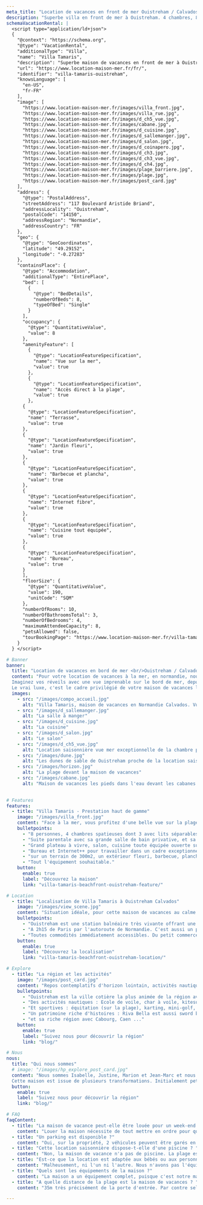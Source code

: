 ```yaml
---
meta_title: "Location de vacances en front de mer Ouistreham / Calvados | 8pers"
description: "Superbe villa en front de mer à Ouistreham. 4 chambres, 8 personnes. à 2h de Paris. Pour votre location en famille ou escapade d'un wk."
schemaVacationRental: |
  <script type="application/ld+json"> 
  {
    "@context": "https://schema.org",
    "@type": "VacationRental",
    "additionalType": "Villa",
    "name": "Villa Tamaris",
    "description": "Superbe maison de vacances en front de mer à Ouistreham, offrant une belle vue sur la mer et un accès direct à la plage de Riva Bella. Pour 8 personnes, 4 chambres, offrant tout le confort et l'équipement d'une véritable maison d'habitation.",
    "url": "https://www.location-maison-mer.fr/fr/",
    "identifier": "villa-tamaris-ouistreham",
    "knowsLanguage": [
      "en-US",
      "fr-FR"
    ],
    "image": [
      "https://www.location-maison-mer.fr/images/villa_front.jpg",
      "https://www.location-maison-mer.fr/images/villa_rue.jpg",
      "https://www.location-maison-mer.fr/images/d_ch5_vue.jpg",
      "https://www.location-maison-mer.fr/images/cabane.jpg",
      "https://www.location-maison-mer.fr/images/d_cuisine.jpg",
      "https://www.location-maison-mer.fr/images/d_sallemanger.jpg",
      "https://www.location-maison-mer.fr/images/d_salon.jpg",
      "https://www.location-maison-mer.fr/images/d_coinapero.jpg",        
      "https://www.location-maison-mer.fr/images/d_ch3.jpg",  
      "https://www.location-maison-mer.fr/images/d_ch3_vue.jpg",  
      "https://www.location-maison-mer.fr/images/d_ch4.jpg",
      "https://www.location-maison-mer.fr/images/plage_barriere.jpg",
      "https://www.location-maison-mer.fr/images/plage.jpg",
      "https://www.location-maison-mer.fr/images/post_card.jpg"
    ],
    "address": {
      "@type": "PostalAddress",
      "streetAddress": "117 Boulevard Aristide Briand",
      "addressLocality": "Ouistreham",
      "postalCode": "14150",
      "addressRegion": "Normandie",
      "addressCountry": "FR"
    },
    "geo": {
      "@type": "GeoCoordinates",
      "latitude": "49.29152",
      "longitude": "-0.27283"
    },
    "containsPlace": {
      "@type": "Accommodation",
      "additionalType": "EntirePlace",
      "bed": [
        {
          "@type": "BedDetails",
          "numberOfBeds": 8,
          "typeOfBed": "Single"
        }
      ],
      "occupancy": {
        "@type": "QuantitativeValue",
        "value": 8
      },
      "amenityFeature": [
        {
          "@type": "LocationFeatureSpecification",
          "name": "Vue sur la mer",
          "value": true
        },
        {
          "@type": "LocationFeatureSpecification",
          "name": "Accès direct à la plage",
          "value": true
        },
      {
        "@type": "LocationFeatureSpecification",
        "name": "Terrasse",
        "value": true
      },
      {
        "@type": "LocationFeatureSpecification",
        "name": "Jardin fleuri",
        "value": true
      },
      {
        "@type": "LocationFeatureSpecification",
        "name": "Barbecue et plancha",
        "value": true
      },
      {
        "@type": "LocationFeatureSpecification",
        "name": "Internet fibre",
        "value": true
      },
      {
        "@type": "LocationFeatureSpecification",
        "name": "Cuisine tout équipée",
        "value": true
      },
      {
        "@type": "LocationFeatureSpecification",
        "name": "Bureau",
        "value": true
      }        
      ],
      "floorSize": {
        "@type": "QuantitativeValue",
        "value": 190,
        "unitCode": "SQM"
      },
      "numberOfRooms": 10,
      "numberOfBathroomsTotal": 3,
      "numberOfBedrooms": 4,
      "maximumAttendeeCapacity": 8,
      "petsAllowed": false,
      "tourBookingPage": "https://www.location-maison-mer.fr/villa-tamaris-beachfront-ouistreham-book-now/"
    }
  } </script>

# Banner
banner:
  title: "Location de vacances en bord de mer <br/>Ouistreham / Calvados"
  content: "Pour votre location de vacances à la mer, en normandie, nous vous proposons notre charmante maison pour 8 personnes, en front de mer à Ouistreham dans le Calvados, avec tout le confort et l'équipement d'une véritable maison d'habitation. <br>
  Imaginez vos réveils avec une vue imprenable sur le bord de mer, depuis votre lit, depuis la terrasse ou encore le salon, et la chance d'aller à la plage au bout du jardin.  A vous les plaisirs de la baignade, du barbecue dans le jardin, de l'apéro sous le coucher du soleil, du jardin et du wifi dans toute la maison. Profitez-en également pour découvrir cette région riche en activités.<br>
  Le vrai luxe, c'est le cadre privilégié de votre maison de vacances les pieds dans l'eau. Le temps d'un week-end ou d'une semaine ...<br>"
  images:
    - src: "/images/compo_accueil.jpg"
      alt: "Villa Tamaris, maison de vacances en Normandie Calvados. Vue mer exceptionnelle"
    - src: "/images/d_sallemanger.jpg"
      alt: "La salle à manger"
    - src: "/images/d_cuisine.jpg"
      alt: "La cuisine"        
    - src: "/images/d_salon.jpg"
      alt: "Le salon"
    - src: "/images/d_ch5_vue.jpg"
      alt: "Location saisonnière vue mer exceptionnelle de la chambre parentale"
    - src: "/images/dune.jpg"
      alt: "Les dunes de sable de Ouistreham proche de la location saisonnière"
    - src: "/images/horizon.jpg"
      alt: "La plage devant la maison de vacances"
    - src: "/images/cabane.jpg"
      alt: "Maison de vacances les pieds dans l'eau devant les cabanes de Ouistreham"
  

# Features
features:
  - title: "Villa Tamaris - Prestation haut de gamme"
    image: "/images/villa_front.jpg"
    content: "Face à la mer, vous profitez d'une belle vue sur la plage depuis le salon, la salle à manger et de 2 chambres. La maison dispose d'un jardin privé et à l'abrit des regards, d'un parking privé, d'une terrasse avec une vue plongeante exceptionnelle sur le front de mer. Totalement rénovée en 2024, cette maisson offre des prestations haut de gamme, décoration néonormande, tout équipée et modernes."
    bulletpoints:
      - "8 personnes, 4 chambres spatieuses dont 3 avec lits séparables, 3 Salles de douche, 3 WC séparés."
      - "Suite parentale avec sa grande salle de bain privative, et sa terrasse avec vue exceptionnelle."
      - "Grand plateau à vivre, salon, cuisine toute équipée ouverte sur la salle à manger devant le bowwindow."
      - "Bureau et Internet++ pour travailler dans un cadre exceptionnel."
      - "sur un terrain de 300m2, un extérieur fleuri, barbecue, plancha."
      - "Tout l'équipement souhaitable."
    button:
      enable: true
      label: "Découvrez la maison"
      link: "villa-tamaris-beachfront-ouistreham-feature/"

# Location
  - title: "Localisation de Villa Tamaris à Ouistreham Calvados"
    image: "/images/view_scene.jpg"
    content: "Situation idéale, pour cette maison de vacances au calme et en retrait de seulement 10 minutes à pied du coeur animé de Ouistreham. Vous n'avez qu'à traverser la rue pour être sur Riva Bella, la plus belle plage de la côte de Nacre avec ses 3km de sable fin où vous aimerez flâner au coucher du soleil ou siroter un cocktail au bar de plage 'la paillotte' à 50m."
    bulletpoints:
      - "Ouistreham est une station balnéaire très vivante offrant une grande diversité : son bourg médiéval et son église du 13e siècel, son port animé, sa vie maritime. Son phare, unique dans le Calvados et sa grande roue offrent un point de vue exceptionnel sur les environs."
      - "A 2h15 de Paris par l'autoroute de Normandie. C'est aussi un point de chute pour rayonner sur la Normandie"
      - "Toutes commodités immédiatement accessibles. Du petit commerce, le marché, jusqu'à la grande surface (à 3 min)."
    button:
      enable: true
      label: "Découvrez la localisation"
      link: "villa-tamaris-beachfront-ouistreham-location/"

# Explore
  - title: "La région et les activités"
    image: "/images/post_card.jpg"
    content: "Repos contemplatifs d'horizon lointain, activités nautiques & sportives, explorer le passé chargé. Tout le monde trouvera son compte lors de vorte séjour :"
    bulletpoints:
      - "Ouistreham est la ville cotière la plus animée de la région avec de nombreuses activités et animations : Thalassothérapie, Casino, nombreux commerces,  marché de poissons, nombreux restaurants ..."
      - "Des activités nautiques : Ecole de voile, char à voile, kitesurf, pêche en mer ... La côte offre un vent favorable."
      - "Et sportives : équitation (sur la plage), karting, mini-golf, tennis, vélo..."
      - "Un patrimoine riche d'histoires : Riva Bella est aussi sword beach, l'une des 5 plages du débarquement. Et plus ancien, une région exposée aux visites viking. "
      - "et sa riche région avec Cabourg, Caen ..."
    button:
      enable: true
      label: "Suivez nous pour découvrir la région"
      link: "blog/"

# Nous
nous:
  title: "Qui nous sommes"
  # image: "/images/hp_explore_post_card.jpg"
  content: "Nous sommes Isabelle, Justine, Marion et Jean-Marc et nous sommes heureux de vous accueillir dans notre maison de vacances à Ouistreham.  Nous vous accueillons en confiance, et pour votre confort pendant votre séjour, nous vous laissons la plupart de nos équipements : Vélos, barbecue, livres, musique ...  Nous avons découvert la région récemment et avons décidé de nous y fixer après avoir nous même beaucoup loué des maisons de vacances, en Bretagne, en Charente-Maritime, dans le sud ... Nous apprécions chaque jour davantage cette région au contact des éléments et du grand air. Nous prenons plaisir également à découvrir les nombreuses activités environnantes. Nous vous faisons partager quelques unes de nos découvertes dans le blog. <br>
  Cette maison est issue de plusieurs transformations. Initialement petite maison de pécheur, elle fut transformée une première fois en 2000 puis de nouveau totalement rénovée et transformée en 2024 lors de notre acquisition. Nous avons eu à coeur de conserver quelques traits architecturaux des maison normandes et de la côte afin de perpétuer la tradition locale. Nous vous invitons d'ailleurs à découvrir la diversités de l'architecture locale où se cotoient villas huppées de la naissance du tourisme balnéaire de 1860, et maisonnettes des travailleurs de la mer."
  button:
    enable: true
    label: "Suivez nous pour découvrir la région"
    link: "blog/"

# FAQ
faqContent:
  - title: "La maison de vacance peut-elle être louée pour un week-end ?"
    content: "Louer la maison nécessite de tout mettre en ordre pour que vous vous sentiez chez vous. Cela demande beaucoup de travail ! Donc pendant les vacances scolaires, nous privilégions les locations d'une semaine minimum du dimanche au dimanche. Et en basse saison, un minimum de 3 nuits."
  - title: "Un parking est disponible ?"
    content: "Oui, sur la propriété, 2 véhicules peuvent être garés en enfilade."
  - title: "Cette location saisonnière dispose-t-elle d'une piscine ? "
    content: "Non, la maison de vacance n'a pas de piscine. La plage est au bout du jardin ! Et le complexe aquatique Aquabella de Ouistreham est à 4 minutes de vélo. (Toboggan de 70m, splashpad et un solarium pour se relaxer les pieds dans le sable. Diverses activités aquatiques sont programmées toute l'année : cours d'aquabike, d'aquafitness, bébés nageurs, etc. Env 6€ la journée par pers.)"
  - title: "Est-ce que la location est adaptée aux bébés ou aux personnes à mobilité réduite ?"
    content: "Malheusement, ni l'un ni l'autre. Nous n'avons pas l'équipement pour les bébés. Les escaliers et les fenêtres ne sont pas actuellement sécurisés. Et pour les personnes à mobilité réduite, Il y a 2 chambres, WC  et salle de douche de plain pied, mais la cuisine et le salon sont à l'étage."
  - title: "Quels sont les équipements de la maison ?"
    content: "La maison a un équipement complet, puisque c'est notre maison d'habitation. Cuisine complète, dans le jardin barbecue gaz et plancha gaz, Lave linge, sèche linge, lave vaisselle, cafetière nespresso, grille pain ... Demandez nous pour connaitre la présence d'un équipement particulier." 
  - title: "A quelle distance de la plage est la maison de vacances ? "
    content: "35m très précisément de la porte d'entrée. Par contre selon le coefficient de marée, il faudra peut-être aller chercher la mer beaucoup plus loin :-) La maison est située sur une parcelle en première ligne, dont le portail donne directement sur le bld Aristide Briand longeant la plage Riva Bella. La maison est plutôt à l'arrière de la parcelle ce qui lui confère une légère protection appréciable lors des grands coup de vent."   

---
```


